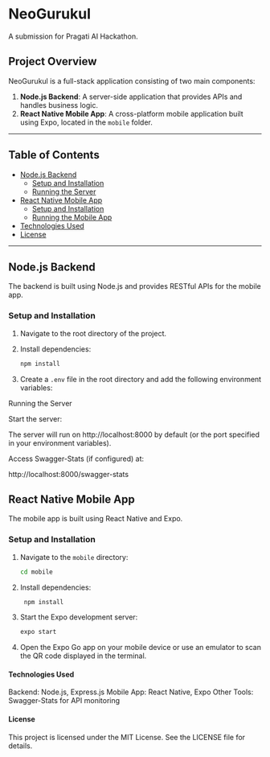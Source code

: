 # NeoGurukul

A submission for Pragati AI Hackathon.

## Project Overview

NeoGurukul is a full-stack application consisting of two main components:
1. **Node.js Backend**: A server-side application that provides APIs and handles business logic.
2. **React Native Mobile App**: A cross-platform mobile application built using Expo, located in the `mobile` folder.

---

## Table of Contents

- [Node.js Backend](#nodejs-backend)
  - [Setup and Installation](#setup-and-installation)
  - [Running the Server](#running-the-server)
- [React Native Mobile App](#react-native-mobile-app)
  - [Setup and Installation](#setup-and-installation-1)
  - [Running the Mobile App](#running-the-mobile-app)
- [Technologies Used](#technologies-used)
- [License](#license)


---

## Node.js Backend

The backend is built using Node.js and provides RESTful APIs for the mobile app.

### Setup and Installation

1. Navigate to the root directory of the project.
2. Install dependencies:
   ```bash
   npm install
    ```

3. Create a `.env` file in the root directory and add the following environment variables:

Running the Server

Start the server:

The server will run on http://localhost:8000 by default (or the port specified in your environment variables).

Access Swagger-Stats (if configured) at:

http://localhost:8000/swagger-stats

## React Native Mobile App

The mobile app is built using React Native and Expo.

### Setup and Installation

1. Navigate to the `mobile` directory:
   ```bash
   cd mobile
   ```
2. Install dependencies:
   ```bash
    npm install
    ```
3. Start the Expo development server:

    ```bash
    expo start
    ```
4. Open the Expo Go app on your mobile device or use an emulator to scan the QR code displayed in the terminal.

#### Technologies Used

Backend: Node.js, Express.js
Mobile App: React Native, Expo
Other Tools: Swagger-Stats for API monitoring

#### License
This project is licensed under the MIT License. See the LICENSE file for details.